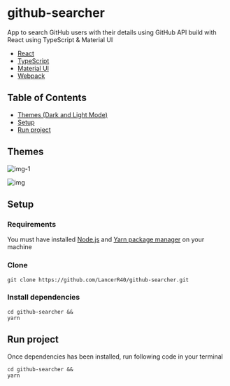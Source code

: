 # github-searcher
App to search GitHub users with their details using GitHub API build with React using TypeScript & Material UI
* [React](https://es.reactjs.org/)
* [TypeScript](https://www.typescriptlang.org/)
* [Material UI](https://mui.com/)
* [Webpack](https://webpack.js.org/)

## Table of Contents
* [Themes (Dark and Light Mode)](#themes)
* [Setup](#setup)
* [Run project](#run-project)

## Themes

![img-1](https://user-images.githubusercontent.com/77751686/210902280-a9ad72e0-301a-4fe9-95e1-6253f5462c25.png)

![img](https://user-images.githubusercontent.com/77751686/211316183-5c1ecc48-7dea-4c14-8483-3c407b8e9aa9.png)

## Setup

### Requirements
You must have installed [Node.js](https://nodejs.org/en/) and [Yarn package manager](https://classic.yarnpkg.com/lang/en/docs/install/#windows-stable) on your machine

### Clone
```
git clone https://github.com/LancerR40/github-searcher.git
```

### Install dependencies
```
cd github-searcher &&
yarn
```

## Run project
Once dependencies has been installed, run following code in your terminal
```
cd github-searcher &&
yarn
```
